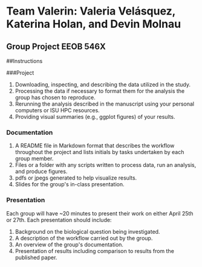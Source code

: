 # Team Valerin:  Valeria Velásquez, Katerina Holan, and Devin Molnau
## Group Project EEOB 546X
##Instructions

###Project

1. Downloading, inspecting, and describing the data utilized in the study.
2. Processing the data if necessary to format them for the analysis the group has chosen to reproduce.
3. Rerunning the analysis described in the manuscript using your personal computers or ISU HPC resources.
4. Providing visual summaries (e.g., ggplot figures) of your results.

### Documentation
1. A README file in Markdown format that describes the workflow throughout the project and lists initials by tasks undertaken by each group member.
2. Files or a folder with any scripts written to process data, run an analysis, and produce figures.
3. pdfs or jpegs generated to help visualize results.
4. Slides for the group's in-class presentation.

### Presentation

Each group will have ~20 minutes to present their work on either April 25th or 27th. Each presentation should include:

1. Background on the biological question being investigated.
2. A description of the workflow carried out by the group.
3. An overview of the group's documentation.
4. Presentation of results including comparison to results from the published paper.
